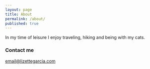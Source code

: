 ```yaml
---
layout: page
title: About
permalink: /about/
published: true
---
```


In my time of leisure I enjoy traveling, hiking and being with my cats.

### Contact me

[email@lizettegarcia.com](mailto:email@lizettegarcia.com)
